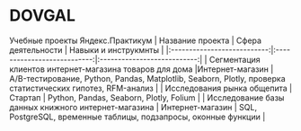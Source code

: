 # DOVGAL
Учебные проекты Яндекс.Практикум
| Название проекта | Сфера деятельности | Навыки и инструкмнты |
|:---------------------------:|:---------------------------:|:---------------------------:|
| Сегментация клиентов интернет-магазина товаров для дома |Интернет-магазин | A/B-тестирование, Python, Pandas, Matplotlib, Seaborn, Plotly, проверка статистических гипотез, RFM-анализ |
| Исследования рынка общепита | Стартап | Python, Pandas, Seaborn, Plotly, Folium |
| Исследование базы данных книжного интернет-магазина | Интернет-магазин | SQL, PostgreSQL, временные  таблицы, подзапросы, оконные функции |
